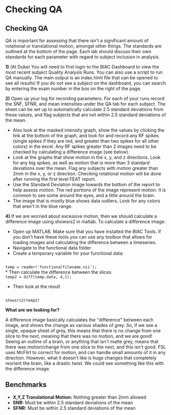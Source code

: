 # Checking QA

## Checking QA
QA is important for assessing that there isn't a significant amount of rotational or translational motion, amongst other things.  The standards are outlined at the bottom of the page.  Each lab should discuss their own standards for each parameter with regard to subject inclusion in analysis.

**1)** (At Duke) You will need to first login to the BIAC Dashboard to view the most recent subject Quality Analysis Runs.  You can also use a script to run QA manually.  The main output is an index.html file that can be opened to see all results!
If you do not see a subject on the dashboard, you can search by entering the exam number in the box on the right of the page.

**2)** Open up your log for recording parameters.  For each of your runs record the SNF, SFNR, and mean intensities under the QA tab for each subject.  The sheet can be set up to automatically calculate 2.5 standard deviations from these values, and flag subjects that are not within 2.5 standard deviations of the mean.
 
  * Also look at the masked intensity graph, show the values by clicking the link at the bottom of the graph, and look for and record any RF spikes (single spikes if they are red, and greater than two spikes for all other colors) in the excel.  Any RF spikes greater than 2 images need to be checked by calculating a difference image (see below).
  * Look at the graphs that show motion in the x, y, and z directions.  Look for any big spikes, as well as motion that is more than 3 standard deviations over the mean.  Flag any subjects with motion greater than 2mm in the x, y, or z direction.  Checking rotational motion will be done after running the first level FEAT report.
  * Use the Standard Deviation image towards the bottom of the report to help assess motion.  The red portions of the image represent motion.  It is common to see some around the eyes, and a little around the brain.
  * The image that is mostly blue shows data outliers.  Look for any colors that aren't in the blue range.

**4)** If we are worried about excessive motion, then we should calculate a difference image using showsrs2 in matlab.  To calculate a difference image:
  * Open up MATLAB.  Make sure that you have installed the BIAC Tools.  If you don't have these tools you can use any toolbox that allows for loading images and calculating the difference between a timeseries.
  * Navigate to the functional data folder
  * Create a temporary variable for your functional data:
<code matlab>
temp = readmr('functionalfilename.nii');
</code>
  * Then calculate the difference between the slices
<code matlab>
temp2 = diff(temp.data, 4,1);
</code>

  * Then look at the result
<code matlab>
showsrs2(temp2)
</code>

**What are we looking for?** 

A difference image basically calculates the "difference" between each image, and shows the change as various shades of grey.  So, if we see a single, opaque sheet of grey, this means that there is no change from one slice to the next, meaning that there was no motion, and we are good!  Seeing an outline of a brain, or anything that isn't matte grey, means that there was motion/change from one slice to the next, and this isn't good.  FSL uses McFlirt to correct for motion, and can handle small amounts of it in any direction.  However, what it doesn't like is huge changes that completely reorient the brain, like a drastic twist. We could see something like this with the difference image.

## Benchmarks

 - **X,Y,Z Translational Motion:** Nothing greater than 2mm allowed 
 - **SNR:** Must be within 2.5 standard deviations of the mean 
 - **SFNR:** Must be within 2.5 standard deviations of the mean 
